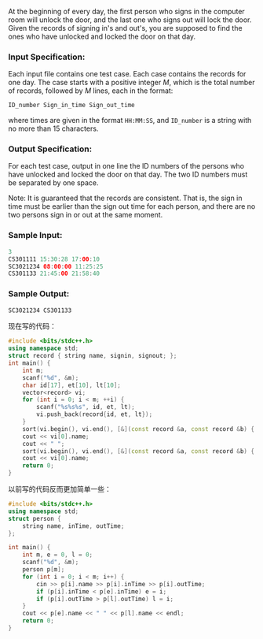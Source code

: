 At the beginning of every day, the first person who signs in the computer room will unlock the door, and the last one who signs out will lock the door. Given the records of signing in's and out's, you are supposed to find the ones who have unlocked and locked the door on that day.
### Input Specification:

Each input file contains one test case. Each case contains the records for one day. The case starts with a positive integer $M$, which is the total number of records, followed by $M$ lines, each in the format:

```swift
ID_number Sign_in_time Sign_out_time
```

where times are given in the format `HH:MM:SS`, and `ID_number` is a string with no more than 15 characters.
### Output Specification:

For each test case, output in one line the ID numbers of the persons who have unlocked and locked the door on that day. The two ID numbers must be separated by one space.

Note: It is guaranteed that the records are consistent. That is, the sign in time must be earlier than the sign out time for each person, and there are no two persons sign in or out at the same moment.
### Sample Input:

```swift
3
CS301111 15:30:28 17:00:10
SC3021234 08:00:00 11:25:25
CS301133 21:45:00 21:58:40
```

### Sample Output:
```swift
SC3021234 CS301133
```

现在写的代码：
```cpp
#include <bits/stdc++.h>
using namespace std;
struct record { string name, signin, signout; };
int main() {
    int m;
    scanf("%d", &m);
    char id[17], et[10], lt[10];
    vector<record> vi;
    for (int i = 0; i < m; ++i) {
        scanf("%s%s%s", id, et, lt);
        vi.push_back(record{id, et, lt});
    }
    sort(vi.begin(), vi.end(), [&](const record &a, const record &b) { return a.signin < b.signin; });
    cout << vi[0].name;
    cout << " ";
    sort(vi.begin(), vi.end(), [&](const record &a, const record &b) { return a.signout > b.signout; });
    cout << vi[0].name;
    return 0;
}
```
以前写的代码反而更加简单一些：
```cpp
#include <bits/stdc++.h>
using namespace std;
struct person {
    string name, inTime, outTime;
};

int main() {
    int m, e = 0, l = 0;
    scanf("%d", &m);
    person p[m];
    for (int i = 0; i < m; i++) {
        cin >> p[i].name >> p[i].inTime >> p[i].outTime;
        if (p[i].inTime < p[e].inTime) e = i;
        if (p[i].outTime > p[l].outTime) l = i;
    }
    cout << p[e].name << " " << p[l].name << endl;
    return 0;
}
```

